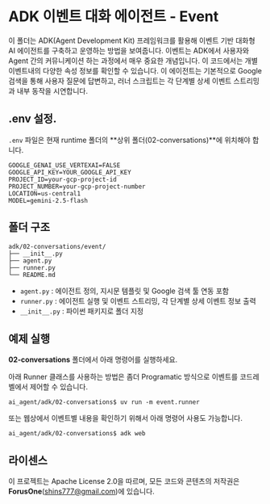 # ADK 이벤트 대화 에이전트 - Event

이 폴더는 ADK(Agent Development Kit) 프레임워크를 활용해 이벤트 기반 대화형 AI 에이전트를 구축하고 운영하는 방법을 보여줍니다. 
이벤트는 ADK에서 사용자와 Agent 간의 커뮤니케이션 하는 과정에서 매우 중요한 개념입니다. 이 코드에서는 개별 이벤트내의 다양한 속성 정보를 확인할 수 있습니다.
이 에이전트는 기본적으로 Google 검색을 통해 사용자 질문에 답변하고, 러너 스크립트는 각 단계별 상세 이벤트 스트리밍과 내부 동작을 시연합니다.

## .env 설정.

`.env` 파일은 현재 runtime 폴더의 **상위 폴더(02-conversations)**에 위치해야 합니다.

```
GOOGLE_GENAI_USE_VERTEXAI=FALSE
GOOGLE_API_KEY=YOUR_GOOGLE_API_KEY
PROJECT_ID=your-gcp-project-id
PROJECT_NUMBER=your-gcp-project-number
LOCATION=us-central1
MODEL=gemini-2.5-flash
```

## 폴더 구조

```
adk/02-conversations/event/
├── __init__.py
├── agent.py
├── runner.py
└── README.md
```

- `agent.py` : 에이전트 정의, 지시문 템플릿 및 Google 검색 툴 연동 포함
- `runner.py` : 에이전트 실행 및 이벤트 스트리밍, 각 단계별 상세 이벤트 정보 출력
- `__init__.py` : 파이썬 패키지로 폴더 지정

## 예제 실행

**02-conversations** 폴더에서 아래 명령어를 실행하세요.

아래 Runner 클래스를 사용하는 방법은 좀더 Programatic 방식으로 이벤트를 코드레벨에서 제어할 수 있습니다.
```
ai_agent/adk/02-conversations$ uv run -m event.runner
```

또는 웹상에서 이벤트별 내용을 확인하기 위해서 아래 명령어 사용도 가능합니다. 
```
ai_agent/adk/02-conversations$ adk web
```

## 라이센스

이 프로젝트는 Apache License 2.0을 따르며, 모든 코드와 콘텐츠의 저작권은 **ForusOne**(shins777@gmail.com)에 있습니다.